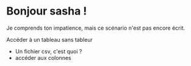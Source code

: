 # Bonjour sasha !

Je comprends ton impatience, mais ce scénario n'est pas encore écrit. 

Accéder à un tableau sans tableur

* Un fichier csv, c'est quoi ?
* accéder aux colonnes
